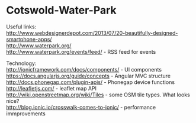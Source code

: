 # Cotswold-Water-Park
Useful links: </br>
http://www.webdesignerdepot.com/2013/07/20-beautifully-designed-smartphone-apps/ </br>
http://www.waterpark.org/ </br>
http://www.waterpark.org/events/feed/   - RSS feed for events </br>

Technology:</br>
http://ionicframework.com/docs/components/ - UI components </br>
https://docs.angularjs.org/guide/concepts - Angular MVC structure </br>
http://docs.phonegap.com/plugin-apis/ - Phonegap device functions </br>
http://leafletjs.com/  - leaflet map API </br>
http://wiki.openstreetmap.org/wiki/Tiles -  some OSM tile types.  What looks nice? </br>
http://blog.ionic.io/crosswalk-comes-to-ionic/ - performance immprovements </br>

